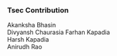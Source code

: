 ### Tsec Contribution 
Akanksha Bhasin<br>
Divyansh Chaurasia
Farhan Kapadia<br/>
Harsh Kapadia <br/>
Anirudh Rao <br/>

